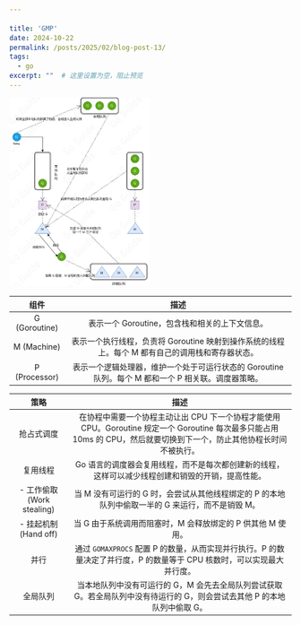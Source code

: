 ```yaml
---

title: 'GMP'
date: 2024-10-22
permalink: /posts/2025/02/blog-post-13/
tags:
  - go
excerpt: ""  # 这里设置为空，阻止预览
---
```


<img src=".\static\gmp.png" style="zoom: 33%;" />





|     组件      |                             描述                             |
| :-----------: | :----------------------------------------------------------: |
| G (Goroutine) |        表示一个 Goroutine，包含栈和相关的上下文信息。        |
|  M (Machine)  | 表示一个执行线程，负责将 Goroutine 映射到操作系统的线程上。每个 M 都有自己的调用栈和寄存器状态。 |
| P (Processor) | 表示一个逻辑处理器，维护一个处于可运行状态的 Goroutine 队列。每个 M 都和一个 P 相关联。调度器策略。 |





|            策略            |                             描述                             |
| :------------------------: | :----------------------------------------------------------: |
|         抢占式调度         | 在协程中需要一个协程主动让出 CPU 下一个协程才能使用 CPU。Goroutine 规定一个 Goroutine 每次最多只能占用 10ms 的 CPU，然后就要切换到下一个，防止其他协程长时间不被执行。 |
|          复用线程          | Go 语言的调度器会复用线程，而不是每次都创建新的线程，这样可以减少线程创建和销毁的开销，提高性能。 |
| - 工作偷取 (Work stealing) | 当 M 没有可运行的 G 时，会尝试从其他线程绑定的 P 的本地队列中偷取一半的 G 来运行，而不是销毁 M。 |
|   - 挂起机制 (Hand off)    | 当 G 由于系统调用而阻塞时，M 会释放绑定的 P 供其他 M 使用。  |
|            并行            | 通过 `GOMAXPROCS` 配置 P 的数量，从而实现并行执行。P 的数量决定了并行度，P 的数量等于 CPU 核数时，可以实现最大并行度。 |
|          全局队列          | 当本地队列中没有可运行的 G，M 会先去全局队列尝试获取 G。若全局队列中没有待运行的 G，则会尝试去其他 P 的本地队列中偷取 G。 |
